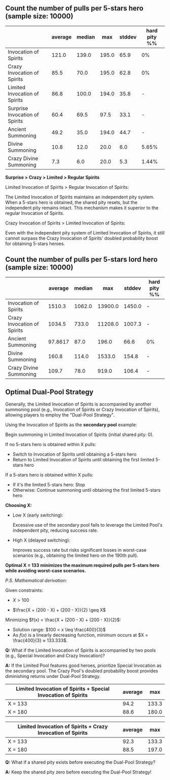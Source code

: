 ## Count the number of pulls per 5-stars hero (sample size: 10000)

|              | average | median | max | stddev | hard pity %% |
| ------------ | ------ | ------ | ------ | ------ | ------- |
| Invocation of Spirits | 121.0 | 139.0 | 195.0 | 65.9 | 0%   |
| Crazy Invocation of Spirits | 85.5    | 70.0   | 195.0 | 62.8 | 0% |
| Limited Invocation of Spirits | 86.8    | 100.0  | 194.0 | 35.8   | -       |
| Surprise Invocation of Spirits | 60.4 | 69.5   | 97.5 | 33.1   | -       |
| Ancient Summoning | 49.2    | 35.0   | 194.0 | 44.7   | -       |
| Divine Summoning | 10.8    | 12.0   | 20.0 | 6.0 | 5.65% |
| Crazy Divine Summoning | 7.3 | 6.0 | 20.0  | 5.3 | 1.44% |

**Surprise > Crazy > Limited > Regular Spirits**

Limited Invocation of Spirits > Regular Invocation of Spirits: 

The Limited Invocation of Spirits maintains an independent pity system.  When a 5-stars hero is obtained, the shared pity resets, but the  independent pity remains intact. This mechanism makes it superior to the regular Invocation of Spirits.

Crazy Invocation of Spirits > Limited Invocation of Spirits: 

Even with the independent pity system of Limited Invocation of Spirits, it still cannot surpass the Crazy Invocation of Spirits' doubled probability boost for obtaining 5-stars heroes.

## Count the number of pulls per 5-stars lord hero (sample size: 10000)

|              | average | median | max  | stddev | hard pity %% |
| ------------ | ------ | ------ | ------- | ------ | ----------- |
| Invocation of Spirits | 1510.3 | 1062.0 | 13900.0 | 1450.0 | -           |
| Crazy Invocation of Spirits | 1034.5 | 733.0  | 11208.0 | 1007.3 | -           |
| Ancient Summoning | 97.8617 | 87.0   | 196.0   | 66.6   | 0%    |
| Divine Summoning | 160.8 | 114.0  | 1533.0 | 154.8  | -           |
| Crazy Divine Summoning | 109.7 | 78.0   | 919.0 | 106.4  | -           |

## **Optimal Dual-Pool Strategy**

Generally, the Limited Invocation of Spirits is accompanied by another summoning pool (e.g., Invocation of Spirits or Crazy Invocation of Spirits), allowing players to employ the "Dual-Pool Strategy".

Using the Invocation of Spirits as the **secondary pool** example:

Begin summoning in Limited Invocation of Spirits (initial shared pity: 0).

If no 5-stars hero is obtained within X pulls:

- Switch to Invocation of Spirits until obtaining a 5-stars hero
- Return to Limited Invocation of Spirits until obtaining the first limited 5-stars hero

If a 5-stars hero is obtained within X pulls:

- If it's the limited 5-stars hero: Stop
- Otherwise: Continue summoning until obtaining the first limited 5-stars hero

**Choosing X:**

- Low X (early switching):

  Excessive use of the secondary pool fails to leverage the Limited Pool's independent pity, reducing success rate.

- High X (delayed switching): 

  Improves success rate but risks significant losses in worst-case scenarios (e.g., obtaining the limited hero on the 190th pull).

**Optimal X = 133 minimizes the maximum required pulls per 5-stars hero while avoiding worst-case scenarios.**

*P.S. Mathematical derivation:*

Given constraints:

- $X > 100$

- $\frac{X + (200 - X) + (200 - X)}{2} \geq X$

Minimizing  $f(x) = \frac{X + (200 - X) + (200 - X)}{2}$:

- Solution range:  $100 < x \leq \frac{400}{3}$
- As $f(x)$  is a linearly decreasing function, minimum occurs at $X = \frac{400}{3} ≈ 133.333$.

**Q:** What if the Limited Invocation of Spirits is accompanied by two pools (e.g., Special Invocation and Crazy Invocation)?

**A:** If the Limited Pool features good heroes, prioritize Special Invocation as the secondary pool. The Crazy Pool's doubled probability boost provides diminishing returns under Dual-Pool Strategy.

| Limited Invocation of Spirits + Special Invocation of Spirits | average | max |
| --------------------------- | ------ | ------ |
| X = 133                     | 94.2 | 133.3  |
| X = 180                    | 88.6 | 180.0 |

| Limited Invocation of Spirits + Crazy Invocation of Spirits | average | max |
| --------------------------- | ------ | ------ |
| X = 133                     | 92.3 | 133.3  |
| X = 180                    | 88.5 | 197.0  |

**Q:** What if a shared pity exists before executing the Dual-Pool Strategy?

**A:** Keep the shared pity zero before executing the Dual-Pool Strategy!
